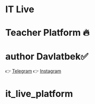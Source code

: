 # IT Live

# Teacher Platform 🔥

# author Davlatbek✅

👉
<a href="https://t.me/dark_20010705">Telegram</a>
👉
<a href="https://t.me/davlat_berdinazarovv">Instagram</a>
# it_live_platform
